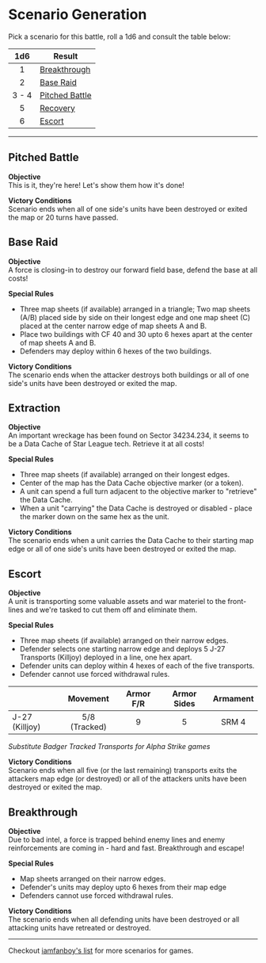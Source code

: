 # Scenario Generation

Pick a scenario for this battle, roll a 1d6 and consult the table below: 

1d6 | Result
:-: | ------
1 | [Breakthrough](#breakthrough)
2 | [Base Raid](#base-raid)
3 - 4 | [Pitched Battle](#pitched-battle)
5 | [Recovery](#recovery)
6 | [Escort](#escort)

---

## Pitched Battle

**Objective**  
This is it, they're here! Let's show them how it's done!

**Victory Conditions**  
Scenario ends when all of one side's units have been destroyed or exited the map 
or 20 turns have passed.


## Base Raid

**Objective**  
A force is closing-in to destroy our forward field base, defend the base at all costs!

**Special Rules**
- Three map sheets (if available) arranged in a triangle; Two map sheets (A/B) 
  placed side by side on their longest edge and one map sheet (C) placed at 
  the center narrow edge of map sheets A and B.  
- Place two buildings with CF 40 and 30 upto 6 hexes apart at the center of map sheets A and B.
- Defenders may deploy within 6 hexes of the two buildings.

**Victory Conditions**  
The scenario ends when the attacker destroys both buildings or all of one side's 
units have been destroyed or exited the map.


## Extraction

**Objective**  
An important wreckage has been found on Sector 34234.234, it seems to be a Data 
Cache of Star League tech. Retrieve it at all costs!

**Special Rules**  
- Three map sheets (if available) arranged on their longest edges. 
- Center of the map has the Data Cache objective marker (or a token).
- A unit can spend a full turn adjacent to the objective marker to "retrieve" the Data Cache.
- When a unit "carrying" the Data Cache is destroyed or disabled - place the 
  marker down on the same hex as the unit.

**Victory Conditions**  
The scenario ends when a unit carries the Data Cache to their starting map edge 
or all of one side's units have been destroyed or exited the map.


## Escort

**Objective**  
A unit is transporting some valuable assets and war materiel to the front-lines 
and we're tasked to cut them off and eliminate them.

**Special Rules**  
- Three map sheets (if available) arranged on their narrow edges.  
- Defender selects one starting narrow edge and deploys 5 J-27 Transports (Killjoy) 
  deployed in a line, one hex apart.
- Defender units can deploy within 4 hexes of each of the five transports.
- Defender cannot use forced withdrawal rules.

&nbsp; | Movement | Armor F/R | Armor Sides | Armament
------ | :------: | :-------: | :---------: | :------:
J-27 (Killjoy) | 5/8 (Tracked) | 9 | 5 | SRM 4 

*Substitute Badger Tracked Transports for Alpha Strike games*

**Victory Conditions**  
Scenario ends when all five (or the last remaining) transports exits the attackers 
map edge (or destroyed) or all of the attackers units have been destroyed or exited the map.


## Breakthrough

**Objective**  
Due to bad intel, a force is trapped behind enemy lines and enemy reinforcements 
are coming in - hard and fast. Breakthrough and escape!

**Special Rules**  
- Map sheets arranged on their narrow edges. 
- Defender's units may deploy upto 6 hexes from their map edge
- Defenders cannot use forced withdrawal rules.

**Victory Conditions**  
The scenario ends when all defending units have been destroyed or all attacking 
units have retreated or destroyed.

---

Checkout [iamfanboy's list](https://bg.battletech.com/forums/index.php?topic=7470.0) for more scenarios for games.
